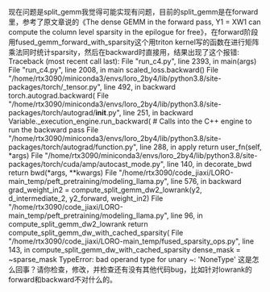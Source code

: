 现在问题是split_gemm我觉得可能实现有问题，目前的split_gemm是在forward里，参考了原文章说的《The dense GEMM in the forward pass, Y1 = XW1 can compute the column level sparsity in the epilogue for free》，在forward阶段用fused_gemm_forward_with_sparsity这个用triton kernel写的函数在进行矩阵乘法同时统计sparsity，然后在backward时直接用，结果出现了这个报错:
Traceback (most recent call last):
  File "run_c4.py", line 2393, in <module>
    main(args)
  File "run_c4.py", line 2008, in main
    scaled_loss.backward()
  File "/home/rtx3090/miniconda3/envs/loro_2by4/lib/python3.8/site-packages/torch/_tensor.py", line 492, in backward
    torch.autograd.backward(
  File "/home/rtx3090/miniconda3/envs/loro_2by4/lib/python3.8/site-packages/torch/autograd/__init__.py", line 251, in backward
    Variable._execution_engine.run_backward(  # Calls into the C++ engine to run the backward pass
  File "/home/rtx3090/miniconda3/envs/loro_2by4/lib/python3.8/site-packages/torch/autograd/function.py", line 288, in apply
    return user_fn(self, *args)
  File "/home/rtx3090/miniconda3/envs/loro_2by4/lib/python3.8/site-packages/torch/cuda/amp/autocast_mode.py", line 140, in decorate_bwd
    return bwd(*args, **kwargs)
  File "/home/rtx3090/code_jiaxi/LORO-main_temp/peft_pretraining/modeling_llama.py", line 576, in backward
    grad_weight_in2 = compute_split_gemm_dw2_lowrank(y2, d_intermediate_2, y2_forward, weight_in2)
  File "/home/rtx3090/code_jiaxi/LORO-main_temp/peft_pretraining/modeling_llama.py", line 96, in compute_split_gemm_dw2_lowrank
    return compute_split_gemm_dw_with_cached_sparsity(
  File "/home/rtx3090/code_jiaxi/LORO-main_temp/fused_sparsity_ops.py", line 143, in compute_split_gemm_dw_with_cached_sparsity
    dense_mask = ~sparse_mask
TypeError: bad operand type for unary ~: 'NoneType'
这是怎么回事？请你检查，修改，并检查还有没有其他代码bug，比如针对lowrank的forward和backward不对什么的。